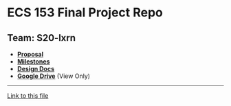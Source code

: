 # ECS 153 Final Project Repo

## Team: S20-lxrn

- [**Proposal**](proposal.md)
- [**Milestones**](milestones.md)
- [**Design Docs**](design_docs.md)
- [**Google Drive**](https://drive.google.com/open?id=12eML4aF5LIa-0_87SsUrtAZS582Y56-y) (View Only)

---

[Link to this file](README.md)
